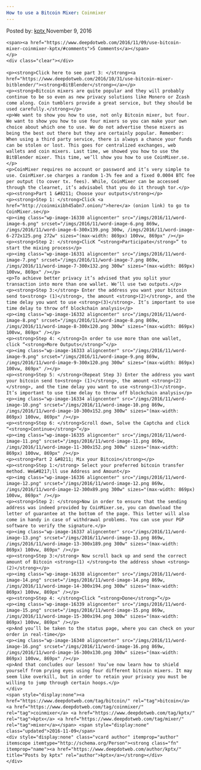 ```yaml
---
How to use a Bitcoin Mixer: Coinmixer
---
```

<article class="post-listing post-16328 post type-post status-publish format-standard has-post-thumbnail hentry  tag-bitcoin tag-coinmixer tag-kptx tag-mixer">
    <div class="post-inner">
        <span>Posted by: <a href="https://www.deepdotweb.com/author/kptx/" title="">kptx </a></span>
    <span>November 9, 2016</span>
    
    <span><a href="https://www.deepdotweb.com/2016/11/09/use-bitcoin-mixer-coinmixer-kptx/#comments">5 Comments</a></span>
    </p>
    <div class="clear"></div>
    
    <p><strong>Click here to see part 3: </strong><a href="https://www.deepdotweb.com/2016/10/31/use-bitcoin-mixer-bitblender/"><strong>BitBlender</strong></a></p>
    <p><strong>Bitcoin mixers are quite popular and they will probably continue to be so even as new privacy solutions like Monero or Zcash come along. Coin tumblers provide a great service, but they should be used carefully.</strong></p>
    <p>We want to show you how to use, not only Bitcoin mixer, but four. We want to show you how to use four mixers so you can make your own choice about which one to use. We do not advertise these mixers as being the best out there but they are certainly popular. Remember: When using a third party service, there is always a chance your funds can be stolen or lost. This goes for centralized exchanges, web wallets and coin mixers. Last time, we showed you how to use the BitBlender mixer. This time, we’ll show you how to use CoinMixer.se.</p>
    <p>CoinMixer requires no account or password and it’s very simple to use. CoinMixer.se charges a random 1-3% fee and a fixed 0.0004 BTC fee per output (to cover tx. fees). While, CoinMixer can be accessed through the clearnet, it’s advisabel that you do it through tor.</p>
    <p><strong>Part 1 &#8211; Choose your outputs</strong></p>
    <p><strong>Step 1: </strong>Click <a href="http://coinmixibh45abn7.onion/">here</a> (onion link) to go to CoinMixer.se</p>
    <p><img class="wp-image-16330 aligncenter" src="/imgs/2016/11/word-image-6.png" srcset="/imgs/2016/11/word-image-6.png 869w, /imgs/2016/11/word-image-6-300x139.png 300w, /imgs/2016/11/word-image-6-272x125.png 272w" sizes="(max-width: 869px) 100vw, 869px" /></p>
    <p><strong>Step 2: </strong>ClicK “<strong>Participate</strong>” to start the mixing process</p>
    <p><img class="wp-image-16331 aligncenter" src="/imgs/2016/11/word-image-7.png" srcset="/imgs/2016/11/word-image-7.png 869w, /imgs/2016/11/word-image-7-300x132.png 300w" sizes="(max-width: 869px) 100vw, 869px" /></p>
    <p>To achieve better privacy it’s advised that you split your transaction into more than one wallet. We’ll use two outputs.</p>
    <p><strong>Step 3:</strong> Enter the address you want your bitcoin send to<strong> (1)</strong>, the amount <strong>(2)</strong>, and the time delay you want to use <strong>(3)</strong>. It’s important to use time delay to throw off blockchain analysis</p>
    <p><img class="wp-image-16332 aligncenter" src="/imgs/2016/11/word-image-8.png" srcset="/imgs/2016/11/word-image-8.png 869w, /imgs/2016/11/word-image-8-300x120.png 300w" sizes="(max-width: 869px) 100vw, 869px" /></p>
    <p><strong>Step 4: </strong>In order to use more than one wallet, click “<strong>More Outputs</strong>”</p>
    <p><img class="wp-image-16333 aligncenter" src="/imgs/2016/11/word-image-9.png" srcset="/imgs/2016/11/word-image-9.png 869w, /imgs/2016/11/word-image-9-300x120.png 300w" sizes="(max-width: 869px) 100vw, 869px" /></p>
    <p><strong>Step 5: </strong>(Repeat Step 3) Enter the address you want your bitcoin send to<strong> (1)</strong>, the amount <strong>(2)</strong>, and the time delay you want to use <strong>(3)</strong>. It’s important to use time delay to throw off blockchain analysis</p>
    <p><img class="wp-image-16334 aligncenter" src="/imgs/2016/11/word-image-10.png" srcset="/imgs/2016/11/word-image-10.png 869w, /imgs/2016/11/word-image-10-300x152.png 300w" sizes="(max-width: 869px) 100vw, 869px" /></p>
    <p><strong>Step 6: </strong>Scroll down, Solve the Captcha and click “<strong>Continue</strong>”</p>
    <p><img class="wp-image-16335 aligncenter" src="/imgs/2016/11/word-image-11.png" srcset="/imgs/2016/11/word-image-11.png 869w, /imgs/2016/11/word-image-11-300x152.png 300w" sizes="(max-width: 869px) 100vw, 869px" /></p>
    <p><strong>Part 2 &#8211; Mix your Bitcoin</strong></p>
    <p><strong>Step 1:</strong> Select your preferred bitcoin transfer method. We&#8217;ll use Address and Amount</p>
    <p><img class="wp-image-16336 aligncenter" src="/imgs/2016/11/word-image-12.png" srcset="/imgs/2016/11/word-image-12.png 869w, /imgs/2016/11/word-image-12-300x89.png 300w" sizes="(max-width: 869px) 100vw, 869px" /></p>
    <p><strong>Step 2: </strong>Now in order to ensure that the sending address was indeed provided by CoinMixer.se, you can download the letter of guarantee at the bottom of the page. This letter will also come in handy in case of withdrawal problems. You can use your PGP software to verify the signature.</p>
    <p><img class="wp-image-16337 aligncenter" src="/imgs/2016/11/word-image-13.png" srcset="/imgs/2016/11/word-image-13.png 869w, /imgs/2016/11/word-image-13-300x189.png 300w" sizes="(max-width: 869px) 100vw, 869px" /></p>
    <p><strong>Step 3:</strong> Now scroll back up and send the correct amount of Bitcoin <strong>(1) </strong>to the address shown <strong>(2)</strong></p>
    <p><img class="wp-image-16338 aligncenter" src="/imgs/2016/11/word-image-14.png" srcset="/imgs/2016/11/word-image-14.png 869w, /imgs/2016/11/word-image-14-300x194.png 300w" sizes="(max-width: 869px) 100vw, 869px" /></p>
    <p><strong>Step 4: </strong>Click “<strong>Done</strong>”</p>
    <p><img class="wp-image-16339 aligncenter" src="/imgs/2016/11/word-image-15.png" srcset="/imgs/2016/11/word-image-15.png 869w, /imgs/2016/11/word-image-15-300x194.png 300w" sizes="(max-width: 869px) 100vw, 869px" /></p>
    <p>And you’ll be taken to the status page, where you can check on your order in real-time</p>
    <p><img class="wp-image-16340 aligncenter" src="/imgs/2016/11/word-image-16.png" srcset="/imgs/2016/11/word-image-16.png 869w, /imgs/2016/11/word-image-16-300x130.png 300w" sizes="(max-width: 869px) 100vw, 869px" /></p>
    <p>And that concludes our lesson! You’ve now learn how to shield yourself from prying eyes using four different bitcoin mixers. It may seem like overkill, but in order to retain your privacy you must be willing to jump through certain hoops.</p>
    </div>
    <span style="display:none"><a href="https://www.deepdotweb.com/tag/bitcoin/" rel="tag">bitcoin</a> <a href="https://www.deepdotweb.com/tag/coinmixer/" rel="tag">coinmixer</a> <a href="https://www.deepdotweb.com/tag/kptx/" rel="tag">kptx</a> <a href="https://www.deepdotweb.com/tag/mixer/" rel="tag">mixer</a></span> <span style="display:none" class="updated">2016-11-09</span>
    <div style="display:none" class="vcard author" itemprop="author" itemscope itemtype="http://schema.org/Person"><strong class="fn" itemprop="name"><a href="https://www.deepdotweb.com/author/kptx/" title="Posts by kptx" rel="author">kptx</a></strong></div>
    </div>
</article>

